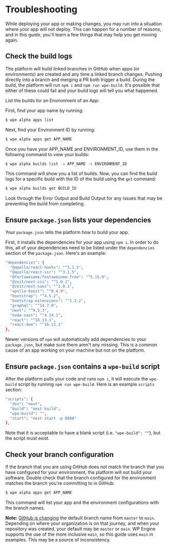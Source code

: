 # Troubleshooting

While deploying your app or making changes, you may run into a situation where your app will not deploy. This can happen for a number of reasons, and in this guide, you'll learn a few things that may help you get moving again.

## Check the build logs

The platform will build linked branches in GitHub when apps (or environments) are created and any time a linked branch changes. Pushing directly into a branch and merging a PR both trigger a build. During the build, the platform will run `npm i` and `npm run wpe-build`. It's possible that either of these could fail and your build logs will tell you what happened.

List the builds for an Environment of an App:

First, find your app name by running:

```bash
$ wpe alpha apps list
```

Next, find your Environment ID by running:

```bash
$ wpe alpha apps get APP_NAME
```

Once you have your APP_NAME and ENVIRONMENT_ID, use them in the following command to view your builds:

```bash
$ wpe alpha builds list -a APP_NAME -e ENVIRONMENT_ID
```

This command will show you a list of builds. Now, you can find the build logs for a specific build with the ID of the build using the `get` command:

```bash
$ wpe alpha builds get BUILD_ID
```

Look through the Error Output and Build Output for any issues that may be preventing the build from completing.

## Ensure `package.json` lists your dependencies

Your `package.json` tells the platform how to build your app.

First, it installs the dependencies for your app using `npm i`. In order to do this, all of your dependencies need to be listed under the `dependencies` section of the `package.json`. Here's an example:

```bash
"dependencies": {
  "@apollo/react-hooks": "^3.1.5",
  "@apollo/react-ssr": "^3.1.5",
  "@fortawesome/fontawesome-free": "^5.15.0",
  "@zeit/next-css": "^1.0.1",
  "@zeit/next-sass": "^1.0.1",
  "apollo-boost": "^0.4.9",
  "bootstrap": "^4.5.2",
  "bootstrap-extensions": "^1.2.2",
  "graphql": "^14.7.0",
  "next": "^9.5.3",
  "node-sass": "^4.14.1",
  "react": "^16.13.1",
  "react-dom": "^16.13.1"
},
```

Newer versions of `npm` will automatically add dependencies to your `package.json`, but make sure there aren't any missing. This is a common cause of an app working on your machine but not on the platform.

## Ensure `package.json` contains a `wpe-build` script

After the platform pulls your code and runs `npm i`, it will execute the `wpe-build` script by running `npm run wpe-build`. Here is an example `scripts` section:

```bash
"scripts": {
  "dev": "next",
  "build": "next build",
  "wpe-build": "",
  "start": "next start -p 8080"
},
```

Note that it is acceptable to have a blank script (i.e. `"wpe-build": ""`), but the script must exist.

## Check your branch configuration

If the branch that you are using GitHub does not match the branch that you have configured for your environment, the platform will not build your software. Double check that the branch configured for the environment matches the branch you're committing to in GitHub:

```bash
$ wpe alpha apps get APP_NAME
```

This command will list your app and the environment configurations with the branch names.

**Note:** [GitHub is changing](https://github.com/github/renaming) the default branch name from `master` to `main`. Depending on where your organization is on that journey, and when your repository was created, your default may be `master` or `main`. WP Engine supports the use of the more inclusive `main`, so this guide uses `main` in examples. This may be a source of inconsistency.
